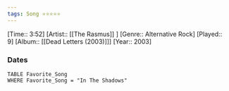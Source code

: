 ```yaml
---
tags: Song ⭐⭐⭐⭐⭐ 
---
```

[Time:: 3:52]
[Artist:: [[The Rasmus]] ]
[Genre:: Alternative Rock]
[Played:: 9]
[Album:: [[Dead Letters (2003)]]]
[Year:: 2003]
### Dates
````dataview
TABLE Favorite_Song
WHERE Favorite_Song = "In The Shadows"
````